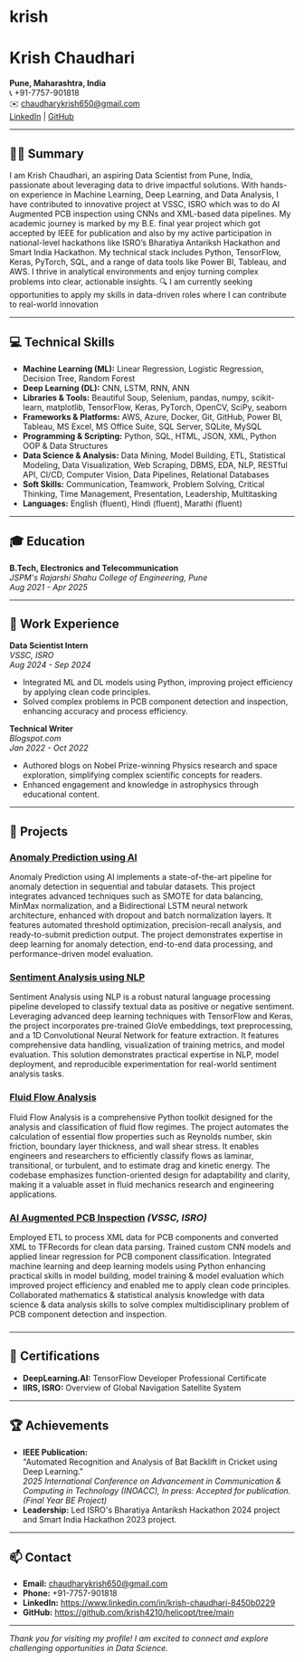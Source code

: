 # krish
# Krish Chaudhari

**Pune, Maharashtra, India**  
📞 +91-7757-901818  
✉️ chaudharykrish650@gmail.com  
[LinkedIn](#) | [GitHub](#)

---

## 🧑‍💻 Summary

I am Krish Chaudhari, an aspiring Data Scientist from Pune, India, passionate about leveraging data to drive impactful solutions. With hands-on experience in Machine Learning, Deep Learning, and Data Analysis, I have contributed to innovative project at VSSC, ISRO which was to do AI Augmented PCB inspection using CNNs and XML-based data pipelines. My academic journey is marked by my B.E. final year project which got accepted by IEEE for publication and also by my active participation in national-level hackathons like ISRO’s Bharatiya Antariksh Hackathon and Smart India Hackathon. My technical stack includes Python, TensorFlow, Keras, PyTorch, SQL, and a range of data tools like Power BI, Tableau, and AWS. I thrive in analytical environments and enjoy turning complex problems into clear, actionable insights.
          🔍 I am currently seeking opportunities to apply my skills in data-driven roles where I can contribute to real-world innovation

---

## 💻 Technical Skills

- **Machine Learning (ML):** Linear Regression, Logistic Regression, Decision Tree, Random Forest
- **Deep Learning (DL):** CNN, LSTM, RNN, ANN
- **Libraries & Tools:** Beautiful Soup, Selenium, pandas, numpy, scikit-learn, matplotlib, TensorFlow, Keras, PyTorch, OpenCV, SciPy, seaborn
- **Frameworks & Platforms:** AWS, Azure, Docker, Git, GitHub, Power BI, Tableau, MS Excel, MS Office Suite, SQL Server, SQLite, MySQL
- **Programming & Scripting:** Python, SQL, HTML, JSON, XML, Python OOP & Data Structures
- **Data Science & Analysis:** Data Mining, Model Building, ETL, Statistical Modeling, Data Visualization, Web Scraping, DBMS, EDA, NLP, RESTful API, CI/CD, Computer Vision, Data Pipelines, Relational Databases
- **Soft Skills:** Communication, Teamwork, Problem Solving, Critical Thinking, Time Management, Presentation, Leadership, Multitasking
- **Languages:** English (fluent), Hindi (fluent), Marathi (fluent)

---

## 🎓 Education

**B.Tech, Electronics and Telecommunication**  
_JSPM's Rajarshi Shahu College of Engineering, Pune_  
_Aug 2021 - Apr 2025_

---

## 💼 Work Experience

**Data Scientist Intern**  
_VSSC, ISRO_  
_Aug 2024 - Sep 2024_  
- Integrated ML and DL models using Python, improving project efficiency by applying clean code principles.
- Solved complex problems in PCB component detection and inspection, enhancing accuracy and process efficiency.

**Technical Writer**  
_Blogspot.com_  
_Jan 2022 - Oct 2022_  
- Authored blogs on Nobel Prize-winning Physics research and space exploration, simplifying complex scientific concepts for readers.
- Enhanced engagement and knowledge in astrophysics through educational content.

---

## 🚀 Projects

### [Anomaly Prediction using AI](#) 
Anomaly Prediction using AI implements a state-of-the-art pipeline for anomaly detection in sequential and tabular datasets. This project integrates advanced techniques such as SMOTE for data balancing, MinMax normalization, and a Bidirectional LSTM neural network architecture, enhanced with dropout and batch normalization layers. It features automated threshold optimization, precision-recall analysis, and ready-to-submit prediction output. The project demonstrates expertise in deep learning for anomaly detection, end-to-end data processing, and performance-driven model evaluation.

### [Sentiment Analysis using NLP](#) 
Sentiment Analysis using NLP is a robust natural language processing pipeline developed to classify textual data as positive or negative sentiment. Leveraging advanced deep learning techniques with TensorFlow and Keras, the project incorporates pre-trained GloVe embeddings, text preprocessing, and a 1D Convolutional Neural Network for feature extraction. It features comprehensive data handling, visualization of training metrics, and model evaluation. This solution demonstrates practical expertise in NLP, model deployment, and reproducible experimentation for real-world sentiment analysis tasks.

### [Fluid Flow Analysis](#) 
Fluid Flow Analysis is a comprehensive Python toolkit designed for the analysis and classification of fluid flow regimes. The project automates the calculation of essential flow properties such as Reynolds number, skin friction, boundary layer thickness, and wall shear stress. It enables engineers and researchers to efficiently classify flows as laminar, transitional, or turbulent, and to estimate drag and kinetic energy. The codebase emphasizes function-oriented design for adaptability and clarity, making it a valuable asset in fluid mechanics research and engineering applications.

### [AI Augmented PCB Inspection](#) _(VSSC, ISRO)_
Employed ETL to process XML data for PCB components and converted XML to TFRecords for clean data parsing. Trained custom CNN models and applied linear regression for PCB component classification. Integrated machine learning and deep learning models using Python enhancing practical skills in model building, model training & model evaluation which improved project efficiency and enabled me to apply clean code principles. Collaborated mathematics & statistical analysis knowledge with data science & data analysis skills to solve complex multidisciplinary problem of PCB component detection and inspection.

### 

---

## 📜 Certifications

- **DeepLearning.AI:** TensorFlow Developer Professional Certificate
- **IIRS, ISRO:** Overview of Global Navigation Satellite System

---

## 🏆 Achievements

- **IEEE Publication:**  
  "Automated Recognition and Analysis of Bat Backlift in Cricket using Deep Learning."  
  _2025 International Conference on Advancement in Communication & Computing in Technology (INOACC), In press: Accepted for publication. (Final Year BE Project)_
- **Leadership:** Led ISRO's Bharatiya Antariksh Hackathon 2024 project and Smart India Hackathon 2023 project.

---

## 📫 Contact

- **Email:** chaudharykrish650@gmail.com
- **Phone:** +91-7757-901818
- **LinkedIn:** https://www.linkedin.com/in/krish-chaudhari-8450b0229
- **GitHub:** https://github.com/krish4210/helicopt/tree/main

---

_Thank you for visiting my profile! I am excited to connect and explore challenging opportunities in Data Science._
